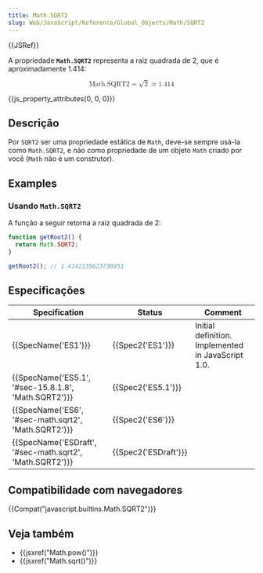 ```yaml
---
title: Math.SQRT2
slug: Web/JavaScript/Reference/Global_Objects/Math/SQRT2
---
```

{{JSRef}}

A propriedade **`Math.SQRT2`** representa a raiz quadrada de 2, que é aproximadamente 1.414:

<math display="block"><semantics><mrow><mstyle mathvariant="monospace"><mi>Math.SQRT2</mi></mstyle><mo>=</mo><msqrt><mn>2</mn></msqrt><mo>≈</mo><mn>1.414</mn></mrow><annotation encoding="TeX">\mathtt{\mi{Math.SQRT2}} = \sqrt{2} \approx 1.414</annotation></semantics></math>

{{js_property_attributes(0, 0, 0)}}

## Descrição

Por `SQRT2` ser uma propriedade estática de `Math`, deve-se sempre usá-la como `Math.SQRT2`, e não como propriedade de um objeto `Math` criado por você (`Math` não é um construtor).

## Examples

### Usando `Math.SQRT2`

A função a seguir retorna a raiz quadrada de 2:

```js
function getRoot2() {
  return Math.SQRT2;
}

getRoot2(); // 1.4142135623730951
```

## Especificações

| Specification                                                                | Status                       | Comment                                            |
| ---------------------------------------------------------------------------- | ---------------------------- | -------------------------------------------------- |
| {{SpecName('ES1')}}                                                     | {{Spec2('ES1')}}         | Initial definition. Implemented in JavaScript 1.0. |
| {{SpecName('ES5.1', '#sec-15.8.1.8', 'Math.SQRT2')}}         | {{Spec2('ES5.1')}}     |                                                    |
| {{SpecName('ES6', '#sec-math.sqrt2', 'Math.SQRT2')}}         | {{Spec2('ES6')}}         |                                                    |
| {{SpecName('ESDraft', '#sec-math.sqrt2', 'Math.SQRT2')}} | {{Spec2('ESDraft')}} |                                                    |

## Compatibilidade com navegadores

{{Compat("javascript.builtins.Math.SQRT2")}}

## Veja também

- {{jsxref("Math.pow()")}}
- {{jsxref("Math.sqrt()")}}
